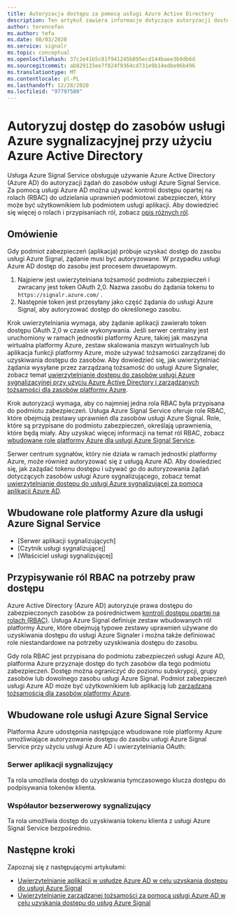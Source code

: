 ```yaml
---
title: Autoryzacja dostępu za pomocą usługi Azure Active Directory
description: Ten artykuł zawiera informacje dotyczące autoryzacji dostępu do zasobów usługi Azure Signal Service przy użyciu Azure Active Directory.
author: terencefan
ms.author: tefa
ms.date: 08/03/2020
ms.service: signalr
ms.topic: conceptual
ms.openlocfilehash: 37c2e41b5c81f941245b895ecd144baee3b9db6d
ms.sourcegitcommit: ab829133ee7f024f9364cd731e9b14edbe96b496
ms.translationtype: MT
ms.contentlocale: pl-PL
ms.lasthandoff: 12/28/2020
ms.locfileid: "97797580"
---
```

# <a name="authorize-access-to-azure-signalr-service-resources-using-azure-active-directory"></a>Autoryzuj dostęp do zasobów usługi Azure sygnalizacyjnej przy użyciu Azure Active Directory
Usługa Azure Signal Service obsługuje używanie Azure Active Directory (Azure AD) do autoryzacji żądań do zasobów usługi Azure Signal Service. Za pomocą usługi Azure AD można używać kontroli dostępu opartej na rolach (RBAC) do udzielania uprawnień podmiotowi zabezpieczeń, który może być użytkownikiem lub podmiotem usługi aplikacji. Aby dowiedzieć się więcej o rolach i przypisaniach ról, zobacz [opis różnych ról](../role-based-access-control/overview.md).

## <a name="overview"></a>Omówienie
Gdy podmiot zabezpieczeń (aplikacja) próbuje uzyskać dostęp do zasobu usługi Azure Signal, żądanie musi być autoryzowane. W przypadku usługi Azure AD dostęp do zasobu jest procesem dwuetapowym. 

 1. Najpierw jest uwierzytelniana tożsamość podmiotu zabezpieczeń i zwracany jest token OAuth 2,0. Nazwa zasobu do żądania tokenu to `https://signalr.azure.com/` .
 2. Następnie token jest przesyłany jako część żądania do usługi Azure Signal, aby autoryzować dostęp do określonego zasobu.

Krok uwierzytelniania wymaga, aby żądanie aplikacji zawierało token dostępu OAuth 2,0 w czasie wykonywania. Jeśli serwer centralny jest uruchomiony w ramach jednostki platformy Azure, takiej jak maszyna wirtualna platformy Azure, zestaw skalowania maszyn wirtualnych lub aplikacja funkcji platformy Azure, może używać tożsamości zarządzanej do uzyskiwania dostępu do zasobów. Aby dowiedzieć się, jak uwierzytelniać żądania wysyłane przez zarządzaną tożsamość do usługi Azure Signaler, zobacz temat [uwierzytelnianie dostępu do zasobów usługi Azure sygnalizacyjnej przy użyciu Azure Active Directory i zarządzanych tożsamości dla zasobów platformy Azure](authenticate-managed-identity.md). 

Krok autoryzacji wymaga, aby co najmniej jedna rola RBAC była przypisana do podmiotu zabezpieczeń. Usługa Azure Signal Service oferuje role RBAC, które obejmują zestawy uprawnień dla zasobów usługi Azure Signal. Role, które są przypisane do podmiotu zabezpieczeń, określają uprawnienia, które będą miały. Aby uzyskać więcej informacji na temat ról RBAC, zobacz [wbudowane role platformy Azure dla usługi Azure Signal Service](#azure-built-in-roles-for-azure-signalr-service). 

Serwer centrum sygnałów, który nie działa w ramach jednostki platformy Azure, może również autoryzować się z usługą Azure AD. Aby dowiedzieć się, jak zażądać tokenu dostępu i używać go do autoryzowania żądań dotyczących zasobów usługi Azure sygnalizującego, zobacz temat [uwierzytelnianie dostępu do usługi Azure sygnalizującej za pomocą aplikacji Azure AD](authenticate-application.md). 

## <a name="azure-built-in-roles-for-azure-signalr-service"></a>Wbudowane role platformy Azure dla usługi Azure Signal Service

- [Serwer aplikacji sygnalizujących]
- [Czytnik usługi sygnalizującej]
- [Właściciel usługi sygnalizującej]

## <a name="assign-rbac-roles-for-access-rights"></a>Przypisywanie ról RBAC na potrzeby praw dostępu
Azure Active Directory (Azure AD) autoryzuje prawa dostępu do zabezpieczonych zasobów za pośrednictwem [kontroli dostępu opartej na rolach (RBAC)](../role-based-access-control/overview.md). Usługa Azure Signal definiuje zestaw wbudowanych ról platformy Azure, które obejmują typowe zestawy uprawnień używane do uzyskiwania dostępu do usługi Azure Signaler i można także definiować role niestandardowe na potrzeby uzyskiwania dostępu do zasobu.

Gdy rola RBAC jest przypisana do podmiotu zabezpieczeń usługi Azure AD, platforma Azure przyznaje dostęp do tych zasobów dla tego podmiotu zabezpieczeń. Dostęp można ograniczyć do poziomu subskrypcji, grupy zasobów lub dowolnego zasobu usługi Azure Signal. Podmiot zabezpieczeń usługi Azure AD może być użytkownikiem lub aplikacją lub [zarządzaną tożsamością dla zasobów platformy Azure](../active-directory/managed-identities-azure-resources/overview.md).

## <a name="built-in-roles-for-azure-signalr-service"></a>Wbudowane role usługi Azure Signal Service
Platforma Azure udostępnia następujące wbudowane role platformy Azure umożliwiające autoryzowanie dostępu do zasobu usługi Azure Signal Service przy użyciu usługi Azure AD i uwierzytelniania OAuth:

### <a name="signalr-app-server"></a>Serwer aplikacji sygnalizujący

Ta rola umożliwia dostęp do uzyskiwania tymczasowego klucza dostępu do podpisywania tokenów klienta.

### <a name="signalr-serverless-contributor"></a>Współautor bezserwerowy sygnalizujący

Ta rola umożliwia dostęp do uzyskiwania tokenu klienta z usługi Azure Signal Service bezpośrednio.

## <a name="next-steps"></a>Następne kroki

Zapoznaj się z następującymi artykułami:

- [Uwierzytelnianie aplikacji w usłudze Azure AD w celu uzyskania dostępu do usługi Azure Signal](authenticate-application.md)
- [Uwierzytelnianie zarządzanej tożsamości za pomocą usługi Azure AD w celu uzyskania dostępu do usług Azure Signal](authenticate-managed-identity.md)